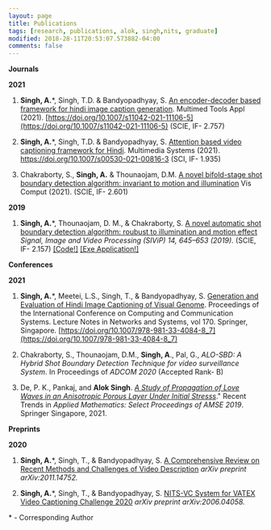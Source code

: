 ```yaml
---
layout: page
title: Publications 
tags: [research, publications, alok, singh,nits, graduate]
modified: 2018-28-11T20:53:07.573882-04:00
comments: false
---
```



**Journals**



**2021**
1. **Singh, A.**\*, Singh, T.D. & Bandyopadhyay, S. [An encoder-decoder based framework for hindi image caption generation](https://doi.org/10.1007/s11042-021-11106-5). Multimed Tools Appl (2021). [https://doi.org/10.1007/s11042-021-11106-5](https://doi.org/10.1007/s11042-021-11106-5) (SCIE, IF- 2.757)

2. **Singh, A.**\*, Singh, T.D. & Bandyopadhyay, S. [Attention based video captioning framework for Hindi](https://doi.org/10.1007/s00530-021-00816-3). Multimedia Systems (2021).  https://doi.org/10.1007/s00530-021-00816-3 (SCI, IF- 1.935)

3.  Chakraborty, S., **Singh, A.** & Thounaojam, D.M. [A novel bifold-stage shot boundary detection algorithm: invariant to motion and illumination](https://doi.org/10.1007/s00371-020-02027-9) Vis Comput (2021). (SCIE, IF- 2.601) 
 

**2019**
1. **Singh, A.**\*, Thounaojam, D. M., & Chakraborty, S. [A novel automatic shot boundary detection algorithm: roubust to illumination and motion effect]( https://doi.org/10.1007/s11760-019-01593-3) *Signal, Image and Video Processing (SIViP) 14, 645–653 (2019).* (SCIE, IF- 2.157) <a href="https://github.com/alokssingh/Temporal-segmentation-Shot-boundary">[Code!]</a> [[Exe Application!]](https://drive.google.com/file/d/1rMEBelkQYV5CfqxUi-ytUKV4JU6zBlMv/view?usp=sharing)




**Conferences**

**2021**
1. **Singh, A.**\*, Meetei, L.S.,  Singh, T., & Bandyopadhyay, S. [Generation and Evaluation of Hindi Image Captioning of Visual Genome](https://doi.org/10.1007/978-981-33-4084-8_7). Proceedings of the International Conference on Computing and Communication Systems. Lecture Notes in Networks and Systems, vol 170. Springer, Singapore. [https://doi.org/10.1007/978-981-33-4084-8_7](https://doi.org/10.1007/978-981-33-4084-8_7)

2. Chakraborty, S., Thounaojam, D.M., **Singh, A**., Pal, G., *ALO-SBD: A Hybrid Shot Boundary Detection Technique for video surveillance System*. In Proceedings of *ADCOM 2020* (Accepted Rank- B)

3. De, P. K., Pankaj, and **Alok Singh**. *[A Study of Propagation of Love Waves in an Anisotropic Porous Layer Under Initial Stresss](https://link.springer.com/chapter/10.1007%2F978-981-15-9817-3_19)*." Recent Trends in *Applied Mathematics: Select Proceedings of AMSE 2019*. Springer Singapore, 2021.





    
    
    
**Preprints**

**2020**

1. **Singh, A.**\*, Singh, T., & Bandyopadhyay, S. [A Comprehensive Review on Recent Methods and Challenges of Video Description](https://www.researchgate.net/publication/346511130_A_Comprehensive_Review_on_Recent_Methods_and_Challenges_of_Video_Description) *arXiv preprint arXiv:2011.14752.*   

2. **Singh, A.**\*, Singh, T., & Bandyopadhyay, S. [NITS-VC System for VATEX Video Captioning Challenge 2020](https://www.researchgate.net/publication/342026509_NITS-VC_System_for_VATEX_Video_Captioning_Challenge_2020) *arXiv preprint arXiv:2006.04058.*  



\* - Corresponding Author
 
